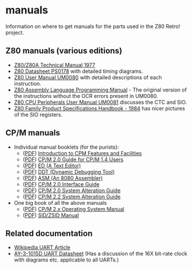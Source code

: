 # manuals

Information on where to get manuals for the parts used in the Z80 Retro! project.

## Z80 manuals (various editions)
* [Z80/Z80A Technical Manual 1977](http://www.bitsavers.org/components/zilog/z80/03-0029-01_Z80_CPU_Technical_Manual_1977.pdf)
* [Z80 Datasheet PS0178](https://www.zilog.com/docs/z80/ps0178.pdf) with detailed timing diagrams.
* [Z80 User Manual UM0080](http://www.zilog.com/docs/z80/um0080.pdf) with detailed descriptions of each instruction.
* [Z80 Assembly Language Programming Manual](http://zxevo.ru/inc/Zilog_Z80_assembly_language_programming_classic.pdf) - The original version of the instructions without the OCR errors present in UM0080.
* [Z80 CPU Peripherals User Manual UM0081](http://www.zilog.com/docs/z80/um0081.pdf) discusses the CTC and SIO.
* [Z80 Family Product Specifications Handbook - 1984](http://www.bitsavers.org/components/zilog/z80/Z80_Family_Product_Specifications_Handbook_Feb84.pdf) has nicer pictures of the SIO registers.

## CP/M manuals
- Individual manual booklets (for the purists):
  - ([PDF](https://github.com/Z80-Retro/manuals/raw/main/cpm/Intro_to_CPM_Feat_and_Facilities.pdf)) [Introduction to CPM Features and Facilities](cpm/Intro_to_CPM_Feat_and_Facilities.pdf)
  - ([PDF](https://github.com/Z80-Retro/manuals/raw/main/cpm/CPM_2_0_UG_for_CPM_1_4_Users.pdf)) [CP/M 2.0 Guide for CP/M 1.4 Users](cpm/CPM_2_0_UG_for_CPM_1_4_Users.pdf)
  - ([PDF](https://github.com/Z80-Retro/manuals/raw/main/cpm/ED.pdf)) [ED (A Text Editor)](cpm/ED.pdf)
  - ([PDF](https://github.com/Z80-Retro/manuals/raw/main/cpm/DDT.pdf)) [DDT (Dynamic Debugging Tool)](cpm/DDT.pdf)
  - ([PDF](https://github.com/Z80-Retro/manuals/raw/main/cpm/ASM.pdf)) [ASM (An 8080 Assembler)](cpm/ASM.pdf)
  - ([PDF](https://github.com/Z80-Retro/manuals/raw/main/cpm/CPM_2_0_Interface_Guide.pdf)) [CP/M 2.0 Interface Guide](cpm/CPM_2_0_Interface_Guide.pdf)
  - ([PDF](https://github.com/Z80-Retro/manuals/raw/main/cpm/CPM_2_0_System_Alteration_Guide.pdf)) [CP/M 2.0 System Alteration Guide](cpm/CPM_2_0_System_Alteration_Guide.pdf)
  - ([PDF](https://github.com/Z80-Retro/manuals/raw/main/cpm/CPM_2.2_Alteration_Guide_1979.pdf)) [CP/M 2.2 System Alteration Guide](cpm/CPM_2.2_Alteration_Guide_1979.pdf)
- One big book of all the above manuals
  - ([PDF](https://github.com/Z80-Retro/manuals/raw/main/cpm/CPM_Operating_System_Manual_Jul82.pdf)) [CP/M 2.x Operating System Manual](cpm/CPM_Operating_System_Manual_Jul82.pdf)
  - ([PDF](https://github.com/Z80-Retro/manuals/raw/main/cpm/SID_ZSID.pdf)) [SID/ZSID Manual](cpm/SID_ZSID.pdf)
  
## Related documentation
* [Wikipedia UART Article](https://en.wikipedia.org/wiki/Universal_asynchronous_receiver-transmitter)
* [AY-3-1015D UART Datasheet](https://rocelec.widen.net/view/pdf/bvesdj0cqf/GSIIS01845-1.pdf) (Has a discussion of the 16X bit-rate clock with diagrams etc. applicable to all UARTs.)
